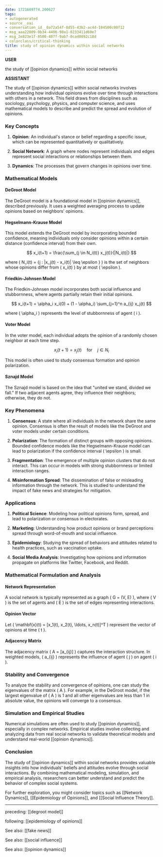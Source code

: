 ```yaml
---
date: 1721689774.200627
tags:
- autogenerated
- source__oai
- conversation_id__0a72a54f-8d55-43b2-ac4d-104500c00f12
- msg_aaa22809-0b34-4406-98a1-8233411d60e7
- msg_2e823e1f-8500-407f-9ab7-0cad0892c18d
- colorclass/critical-thinking
title: study of opinion dynamics within social networks
---
```


**USER**

the study of [[opinion dynamics]] within social networks


**ASSISTANT**

The study of [[opinion dynamics]] within social networks involves understanding how individual opinions evolve over time through interactions with others in a network. This field draws from disciplines such as sociology, psychology, physics, and computer science, and uses mathematical models to describe and predict the spread and evolution of opinions.

### Key Concepts

1. **Opinion**: An individual's stance or belief regarding a specific issue, which can be represented quantitatively or qualitatively.

2. **Social Network**: A graph where nodes represent individuals and edges represent social interactions or relationships between them.

3. **Dynamics**: The processes that govern changes in opinions over time.

### Mathematical Models

#### DeGroot Model

The DeGroot model is a foundational model in [[opinion dynamics]], described previously. It uses a weighted averaging process to update opinions based on neighbors' opinions.

#### Hegselmann-Krause Model

This model extends the DeGroot model by incorporating bounded confidence, meaning individuals only consider opinions within a certain distance (confidence interval) from their own.

$$
x_i(t+1) = \frac{\sum_{j \in N_i(t)} x_j(t)}{|N_i(t)|}
$$

where \( N_i(t) = \{j : |x_j(t) - x_i(t)| \leq \epsilon \} \) is the set of neighbors whose opinions differ from \( x_i(t) \) by at most \( \epsilon \).

#### Friedkin-Johnsen Model

The Friedkin-Johnsen model incorporates both social influence and stubbornness, where agents partially retain their initial opinions.

$$
x_i(t+1) = \alpha_i x_i(0) + (1 - \alpha_i) \sum_{j=1}^n a_{ij} x_j(t)
$$

where \( \alpha_i \) represents the level of stubbornness of agent \( i \).

#### Voter Model

In the voter model, each individual adopts the opinion of a randomly chosen neighbor at each time step.

$$
x_i(t+1) = x_j(t) \quad \text{for} \quad j \in N_i
$$

This model is often used to study consensus formation and opinion polarization.

#### Sznajd Model

The Sznajd model is based on the idea that "united we stand, divided we fall." If two adjacent agents agree, they influence their neighbors; otherwise, they do not.

### Key Phenomena

1. **Consensus**: A state where all individuals in the network share the same opinion. Consensus is often the result of models like the DeGroot and voter models under certain conditions.

2. **Polarization**: The formation of distinct groups with opposing opinions. Bounded confidence models like the Hegselmann-Krause model can lead to polarization if the confidence interval \( \epsilon \) is small.

3. **Fragmentation**: The emergence of multiple opinion clusters that do not interact. This can occur in models with strong stubbornness or limited interaction ranges.

4. **Misinformation Spread**: The dissemination of false or misleading information through the network. This is studied to understand the impact of fake news and strategies for mitigation.

### Applications

1. **Political Science**: Modeling how political opinions form, spread, and lead to polarization or consensus in electorates.

2. **Marketing**: Understanding how product opinions or brand perceptions spread through word-of-mouth and social influence.

3. **Epidemiology**: Studying the spread of behaviors and attitudes related to health practices, such as vaccination uptake.

4. **Social Media Analysis**: Investigating how opinions and information propagate on platforms like Twitter, Facebook, and Reddit.

### Mathematical Formulation and Analysis

#### Network Representation

A social network is typically represented as a graph \( G = (V, E) \), where \( V \) is the set of agents and \( E \) is the set of edges representing interactions.

#### Opinion Vector

Let \( \mathbf{x}(t) = [x_1(t), x_2(t), \ldots, x_n(t)]^T \) represent the vector of opinions at time \( t \).

#### Adjacency Matrix

The adjacency matrix \( A = [a_{ij}] \) captures the interaction structure. In weighted models, \( a_{ij} \) represents the influence of agent \( j \) on agent \( i \).

### Stability and Convergence

To analyze the stability and convergence of opinions, one can study the eigenvalues of the matrix \( A \). For example, in the DeGroot model, if the largest eigenvalue of \( A \) is 1 and all other eigenvalues are less than 1 in absolute value, the opinions will converge to a consensus.

### Simulation and Empirical Studies

Numerical simulations are often used to study [[opinion dynamics]], especially in complex networks. Empirical studies involve collecting and analyzing data from real social networks to validate theoretical models and understand real-world [[opinion dynamics]].

### Conclusion

The study of [[opinion dynamics]] within social networks provides valuable insights into how individuals' beliefs and attitudes evolve through social interactions. By combining mathematical modeling, simulation, and empirical analysis, researchers can better understand and predict the behavior of complex social systems.

For further exploration, you might consider topics such as [[Network Dynamics]], [[Epidemiology of Opinions]], and [[Social Influence Theory]].


---

preceding: [[degroot model]]  


following: [[epidemiology of opinions]]

See also: [[fake news]]


See also: [[social influence]]


See also: [[opinion dynamics]]